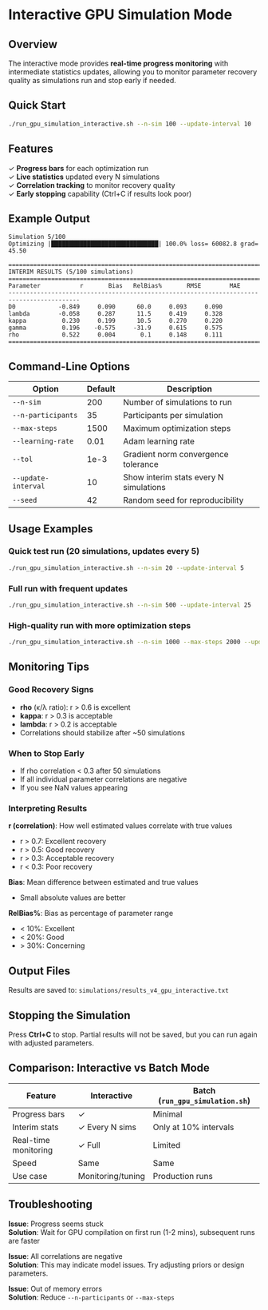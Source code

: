 # Interactive GPU Simulation Mode

## Overview

The interactive mode provides **real-time progress monitoring** with intermediate statistics updates, allowing you to monitor parameter recovery quality as simulations run and stop early if needed.

## Quick Start

```bash
./run_gpu_simulation_interactive.sh --n-sim 100 --update-interval 10
```

## Features

✓ **Progress bars** for each optimization run  
✓ **Live statistics** updated every N simulations  
✓ **Correlation tracking** to monitor recovery quality  
✓ **Early stopping** capability (Ctrl+C if results look poor)  

## Example Output

```
Simulation 5/100
Optimizing |██████████████████████████████| 100.0% loss= 60082.8 grad= 45.50

==========================================================================================
INTERIM RESULTS (5/100 simulations)
==========================================================================================
Parameter           r       Bias   RelBias%       RMSE        MAE
------------------------------------------------------------------------------------------
D0            -0.849     0.090      60.0     0.093     0.090
lambda        -0.058     0.287      11.5     0.419     0.328
kappa          0.230     0.199      10.5     0.270     0.220
gamma          0.196    -0.575     -31.9     0.615     0.575
rho            0.522     0.004       0.1     0.148     0.111
==========================================================================================
```

## Command-Line Options

| Option | Default | Description |
|--------|---------|-------------|
| `--n-sim` | 200 | Number of simulations to run |
| `--n-participants` | 35 | Participants per simulation |
| `--max-steps` | 1500 | Maximum optimization steps |
| `--learning-rate` | 0.01 | Adam learning rate |
| `--tol` | 1e-3 | Gradient norm convergence tolerance |
| `--update-interval` | 10 | Show interim stats every N simulations |
| `--seed` | 42 | Random seed for reproducibility |

## Usage Examples

### Quick test run (20 simulations, updates every 5)
```bash
./run_gpu_simulation_interactive.sh --n-sim 20 --update-interval 5
```

### Full run with frequent updates
```bash
./run_gpu_simulation_interactive.sh --n-sim 500 --update-interval 25
```

### High-quality run with more optimization steps
```bash
./run_gpu_simulation_interactive.sh --n-sim 1000 --max-steps 2000 --update-interval 50
```

## Monitoring Tips

### Good Recovery Signs
- **rho** (κ/λ ratio): r > 0.6 is excellent
- **kappa**: r > 0.3 is acceptable
- **lambda**: r > 0.2 is acceptable
- Correlations should stabilize after ~50 simulations

### When to Stop Early
- If rho correlation < 0.3 after 50 simulations
- If all individual parameter correlations are negative
- If you see NaN values appearing

### Interpreting Results

**r (correlation)**: How well estimated values correlate with true values
- r > 0.7: Excellent recovery
- r > 0.5: Good recovery  
- r > 0.3: Acceptable recovery
- r < 0.3: Poor recovery

**Bias**: Mean difference between estimated and true values
- Small absolute values are better

**RelBias%**: Bias as percentage of parameter range
- < 10%: Excellent
- < 20%: Good
- \> 30%: Concerning

## Output Files

Results are saved to: `simulations/results_v4_gpu_interactive.txt`

## Stopping the Simulation

Press **Ctrl+C** to stop. Partial results will not be saved, but you can run again with adjusted parameters.

## Comparison: Interactive vs Batch Mode

| Feature | Interactive | Batch (`run_gpu_simulation.sh`) |
|---------|-------------|----------------------------------|
| Progress bars | ✓ | Minimal |
| Interim stats | ✓ Every N sims | Only at 10% intervals |
| Real-time monitoring | ✓ Full | Limited |
| Speed | Same | Same |
| Use case | Monitoring/tuning | Production runs |

## Troubleshooting

**Issue**: Progress seems stuck  
**Solution**: Wait for GPU compilation on first run (1-2 mins), subsequent runs are faster

**Issue**: All correlations are negative  
**Solution**: This may indicate model issues. Try adjusting priors or design parameters.

**Issue**: Out of memory errors  
**Solution**: Reduce `--n-participants` or `--max-steps`

